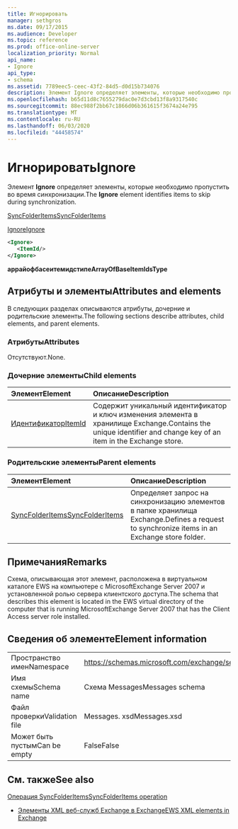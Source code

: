 ```yaml
---
title: Игнорировать
manager: sethgros
ms.date: 09/17/2015
ms.audience: Developer
ms.topic: reference
ms.prod: office-online-server
localization_priority: Normal
api_name:
- Ignore
api_type:
- schema
ms.assetid: 7789eec5-ceec-43f2-84d5-d0d15b734076
description: Элемент Ignore определяет элементы, которые необходимо пропустить во время синхронизации.
ms.openlocfilehash: b65d11d8c7655279dac0e7d3cbd13f8a9317540c
ms.sourcegitcommit: 88ec988f2bb67c1866d06b361615f3674a24e795
ms.translationtype: MT
ms.contentlocale: ru-RU
ms.lasthandoff: 06/03/2020
ms.locfileid: "44458574"
---
```

# <a name="ignore"></a><span data-ttu-id="bd211-103">Игнорировать</span><span class="sxs-lookup"><span data-stu-id="bd211-103">Ignore</span></span>

<span data-ttu-id="bd211-104">Элемент **Ignore** определяет элементы, которые необходимо пропустить во время синхронизации.</span><span class="sxs-lookup"><span data-stu-id="bd211-104">The **Ignore** element identifies items to skip during synchronization.</span></span> 
  
[<span data-ttu-id="bd211-105">SyncFolderItems</span><span class="sxs-lookup"><span data-stu-id="bd211-105">SyncFolderItems</span></span>](syncfolderitems.md)
  
[<span data-ttu-id="bd211-106">Ignore</span><span class="sxs-lookup"><span data-stu-id="bd211-106">Ignore</span></span>](ignore.md)
  
```xml
<Ignore>
   <ItemId/>
</Ignore>
```

 <span data-ttu-id="bd211-107">**аррайофбасеитемидстипе**</span><span class="sxs-lookup"><span data-stu-id="bd211-107">**ArrayOfBaseItemIdsType**</span></span>
## <a name="attributes-and-elements"></a><span data-ttu-id="bd211-108">Атрибуты и элементы</span><span class="sxs-lookup"><span data-stu-id="bd211-108">Attributes and elements</span></span>

<span data-ttu-id="bd211-109">В следующих разделах описываются атрибуты, дочерние и родительские элементы.</span><span class="sxs-lookup"><span data-stu-id="bd211-109">The following sections describe attributes, child elements, and parent elements.</span></span>
  
### <a name="attributes"></a><span data-ttu-id="bd211-110">Атрибуты</span><span class="sxs-lookup"><span data-stu-id="bd211-110">Attributes</span></span>

<span data-ttu-id="bd211-111">Отсутствуют.</span><span class="sxs-lookup"><span data-stu-id="bd211-111">None.</span></span>
  
### <a name="child-elements"></a><span data-ttu-id="bd211-112">Дочерние элементы</span><span class="sxs-lookup"><span data-stu-id="bd211-112">Child elements</span></span>

|<span data-ttu-id="bd211-113">**Элемент**</span><span class="sxs-lookup"><span data-stu-id="bd211-113">**Element**</span></span>|<span data-ttu-id="bd211-114">**Описание**</span><span class="sxs-lookup"><span data-stu-id="bd211-114">**Description**</span></span>|
|:-----|:-----|
|[<span data-ttu-id="bd211-115">Идентификатор</span><span class="sxs-lookup"><span data-stu-id="bd211-115">ItemId</span></span>](itemid.md) <br/> |<span data-ttu-id="bd211-116">Содержит уникальный идентификатор и ключ изменения элемента в хранилище Exchange.</span><span class="sxs-lookup"><span data-stu-id="bd211-116">Contains the unique identifier and change key of an item in the Exchange store.</span></span>  <br/> |
   
### <a name="parent-elements"></a><span data-ttu-id="bd211-117">Родительские элементы</span><span class="sxs-lookup"><span data-stu-id="bd211-117">Parent elements</span></span>

|<span data-ttu-id="bd211-118">**Элемент**</span><span class="sxs-lookup"><span data-stu-id="bd211-118">**Element**</span></span>|<span data-ttu-id="bd211-119">**Описание**</span><span class="sxs-lookup"><span data-stu-id="bd211-119">**Description**</span></span>|
|:-----|:-----|
|[<span data-ttu-id="bd211-120">SyncFolderItems</span><span class="sxs-lookup"><span data-stu-id="bd211-120">SyncFolderItems</span></span>](syncfolderitems.md) <br/> |<span data-ttu-id="bd211-121">Определяет запрос на синхронизацию элементов в папке хранилища Exchange.</span><span class="sxs-lookup"><span data-stu-id="bd211-121">Defines a request to synchronize items in an Exchange store folder.</span></span>  <br/> |
   
## <a name="remarks"></a><span data-ttu-id="bd211-122">Примечания</span><span class="sxs-lookup"><span data-stu-id="bd211-122">Remarks</span></span>

<span data-ttu-id="bd211-123">Схема, описывающая этот элемент, расположена в виртуальном каталоге EWS на компьютере с MicrosoftExchange Server 2007 и установленной ролью сервера клиентского доступа.</span><span class="sxs-lookup"><span data-stu-id="bd211-123">The schema that describes this element is located in the EWS virtual directory of the computer that is running MicrosoftExchange Server 2007 that has the Client Access server role installed.</span></span>
  
## <a name="element-information"></a><span data-ttu-id="bd211-124">Сведения об элементе</span><span class="sxs-lookup"><span data-stu-id="bd211-124">Element information</span></span>

|||
|:-----|:-----|
|<span data-ttu-id="bd211-125">Пространство имен</span><span class="sxs-lookup"><span data-stu-id="bd211-125">Namespace</span></span>  <br/> |https://schemas.microsoft.com/exchange/services/2006/messages  <br/> |
|<span data-ttu-id="bd211-126">Имя схемы</span><span class="sxs-lookup"><span data-stu-id="bd211-126">Schema name</span></span>  <br/> |<span data-ttu-id="bd211-127">Схема Messages</span><span class="sxs-lookup"><span data-stu-id="bd211-127">Messages schema</span></span>  <br/> |
|<span data-ttu-id="bd211-128">Файл проверки</span><span class="sxs-lookup"><span data-stu-id="bd211-128">Validation file</span></span>  <br/> |<span data-ttu-id="bd211-129">Messages. xsd</span><span class="sxs-lookup"><span data-stu-id="bd211-129">Messages.xsd</span></span>  <br/> |
|<span data-ttu-id="bd211-130">Может быть пустым</span><span class="sxs-lookup"><span data-stu-id="bd211-130">Can be empty</span></span>  <br/> |<span data-ttu-id="bd211-131">False</span><span class="sxs-lookup"><span data-stu-id="bd211-131">False</span></span>  <br/> |
   
## <a name="see-also"></a><span data-ttu-id="bd211-132">См. также</span><span class="sxs-lookup"><span data-stu-id="bd211-132">See also</span></span>



[<span data-ttu-id="bd211-133">Операция SyncFolderItems</span><span class="sxs-lookup"><span data-stu-id="bd211-133">SyncFolderItems operation</span></span>](syncfolderitems-operation.md)


- [<span data-ttu-id="bd211-134">Элементы XML веб-служб Exchange в Exchange</span><span class="sxs-lookup"><span data-stu-id="bd211-134">EWS XML elements in Exchange</span></span>](ews-xml-elements-in-exchange.md)

